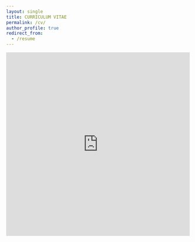 ```yaml
---
layout: single
title: CURRICULUM VITAE
permalink: /cv/
author_profile: true
redirect_from:
  - /resume
---
```


<embed src="https://pivdnber.github.io/files/Van den Berghe Pieter_CV_2022-09-11.pdf" width="500" height="500" type='application/pdf'>

